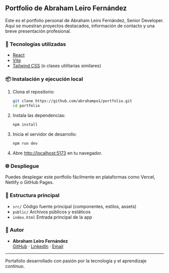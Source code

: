 ## Portfolio de Abraham Leiro Fernández

Este es el portfolio personal de Abraham Leiro Fernández, Senior Developer. Aquí se muestran proyectos destacados, información de contacto y una breve presentación profesional.

### 🚀 Tecnologías utilizadas
- [React](https://react.dev/)
- [Vite](https://vitejs.dev/)
- [Tailwind CSS](https://tailwindcss.com/) (o clases utilitarias similares)

### 📦 Instalación y ejecución local
1. Clona el repositorio:
   ```bash
   git clone https://github.com/abrahampo1/portfolio.git
   cd portfolio
   ```
2. Instala las dependencias:
   ```bash
   npm install
   ```
3. Inicia el servidor de desarrollo:
   ```bash
   npm run dev
   ```
4. Abre [http://localhost:5173](http://localhost:5173) en tu navegador.

### 🌐 Despliegue
Puedes desplegar este portfolio fácilmente en plataformas como Vercel, Netlify o GitHub Pages.

### 📁 Estructura principal
- `src/` Código fuente principal (componentes, estilos, assets)
- `public/` Archivos públicos y estáticos
- `index.html` Entrada principal de la app

### 👤 Autor
- **Abraham Leiro Fernández**  
  [GitHub](https://github.com/abrahampo1) · [LinkedIn](https://www.linkedin.com/in/abraham-leiro/) · [Email](mailto:hola@leiro.dev)

---
Portafolio desarrollado con pasión por la tecnología y el aprendizaje continuo.

